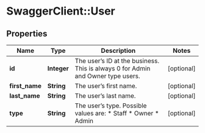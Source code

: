 # SwaggerClient::User

## Properties
Name | Type | Description | Notes
------------ | ------------- | ------------- | -------------
**id** | **Integer** | The user’s ID at the business. This is always 0 for Admin and Owner type users. | [optional] 
**first_name** | **String** | The user’s first name. | [optional] 
**last_name** | **String** | The user’s last name. | [optional] 
**type** | **String** | The user’s type. Possible values are:  * Staff  * Owner  * Admin | [optional] 


